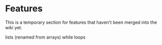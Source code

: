 # Features

This is a temporary section for features that haven't been merged into the wiki yet.

lists (renamed from arrays)
while loops